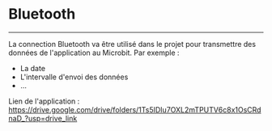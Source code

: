 # Bluetooth

---
La connection Bluetooth va être utilisé dans le projet pour transmettre des données de l'application au Microbit. Par exemple :
- La date
- L'intervalle d'envoi des données
- ...

Lien de l'application : https://drive.google.com/drive/folders/1Ts5IDIu7OXL2mTPUTV6c8x1OsCRdnaD_?usp=drive_link
